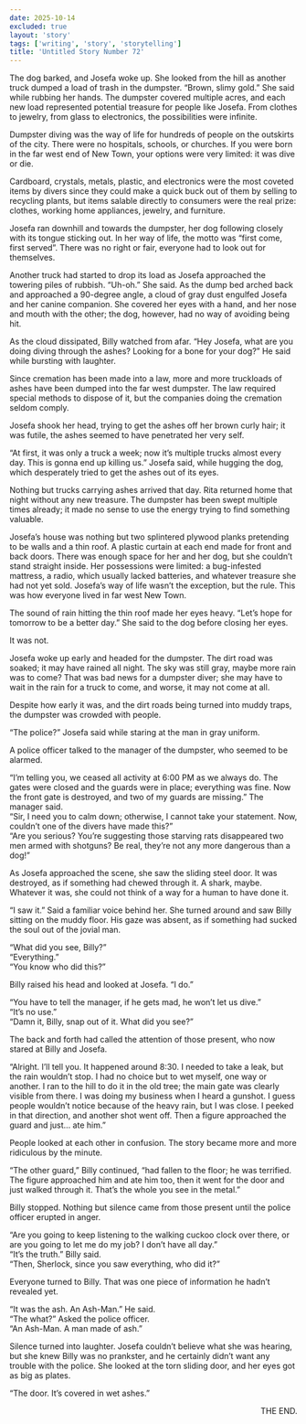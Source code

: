 ```yaml
---
date: 2025-10-14
excluded: true
layout: 'story'
tags: ['writing', 'story', 'storytelling']
title: 'Untitled Story Number 72'
---
```


The dog barked, and Josefa woke up. She looked from the hill as another truck dumped a load of trash in the dumpster. “Brown, slimy gold.” She said while rubbing her hands. The dumpster covered multiple acres, and each new load represented potential treasure for people like Josefa. From clothes to jewelry, from glass to electronics, the possibilities were infinite.

Dumpster diving was the way of life for hundreds of people on the outskirts of the city. There were no hospitals, schools, or churches. If you were born in the far west end of New Town, your options were very limited: it was dive or die.

Cardboard, crystals, metals, plastic, and electronics were the most coveted items by divers since they could make a quick buck out of them by selling to recycling plants, but items salable directly to consumers were the real prize: clothes, working home appliances, jewelry, and furniture.

Josefa ran downhill and towards the dumpster, her dog following closely with its tongue sticking out. In her way of life, the motto was “first come, first served”. There was no right or fair, everyone had to look out for themselves.

Another truck had started to drop its load as Josefa approached the towering piles of rubbish. “Uh-oh.” She said. As the dump bed arched back and approached a 90-degree angle, a cloud of gray dust engulfed Josefa and her canine companion. She covered her eyes with a hand, and her nose and mouth with the other; the dog, however, had no way of avoiding being hit.

As the cloud dissipated, Billy watched from afar. “Hey Josefa, what are you doing diving through the ashes? Looking for a bone for your dog?” He said while bursting with laughter.

Since cremation has been made into a law, more and more truckloads of ashes have been dumped into the far west dumpster. The law required special methods to dispose of it, but the companies doing the cremation seldom comply.

Josefa shook her head, trying to get the ashes off her brown curly hair; it was futile, the ashes seemed to have penetrated her very self.

“At first, it was only a truck a week; now it’s multiple trucks almost every day. This is gonna end up killing us.” Josefa said, while hugging the dog, which desperately tried to get the ashes out of its eyes.

Nothing but trucks carrying ashes arrived that day. Rita returned home that night without any new treasure. The dumpster has been swept multiple times already; it made no sense to use the energy trying to find something valuable.

Josefa’s house was nothing but two splintered plywood planks pretending to be walls and a thin roof. A plastic curtain at each end made for front and back doors. There was enough space for her and her dog, but she couldn’t stand straight inside. Her possessions were limited: a bug-infested mattress, a radio, which usually lacked batteries, and whatever treasure she had not yet sold. Josefa’s way of life wasn’t the exception, but the rule. This was how everyone lived in far west New Town.

The sound of rain hitting the thin roof made her eyes heavy. “Let’s hope for tomorrow to be a better day.” She said to the dog before closing her eyes.

It was not.

Josefa woke up early and headed for the dumpster. The dirt road was soaked; it may have rained all night. The sky was still gray, maybe more rain was to come? That was bad news for a dumpster diver; she may have to wait in the rain for a truck to come, and worse, it may not come at all.

Despite how early it was, and the dirt roads being turned into muddy traps, the dumpster was crowded with people.

“The police?” Josefa said while staring at the man in gray uniform.

A police officer talked to the manager of the dumpster, who seemed to be alarmed.

“I’m telling you, we ceased all activity at 6:00 PM as we always do. The gates were closed and the guards were in place; everything was fine. Now the front gate is destroyed, and two of my guards are missing.” The manager said.  
“Sir, I need you to calm down; otherwise, I cannot take your statement. Now, couldn’t one of the divers have made this?”  
“Are you serious? You’re suggesting those starving rats disappeared two men armed with shotguns? Be real, they’re not any more dangerous than a dog!”

As Josefa approached the scene, she saw the sliding steel door. It was destroyed, as if something had chewed through it. A shark, maybe. Whatever it was, she could not think of a way for a human to have done it.

“I saw it.” Said a familiar voice behind her. She turned around and saw Billy sitting on the muddy floor. His gaze was absent, as if something had sucked the soul out of the jovial man.

“What did you see, Billy?”  
“Everything.”  
“You know who did this?”

Billy raised his head and looked at Josefa. “I do.”

“You have to tell the manager, if he gets mad, he won’t let us dive.”  
“It’s no use.”  
“Damn it, Billy, snap out of it. What did you see?”

The back and forth had called the attention of those present, who now stared at Billy and Josefa.

“Alright. I’ll tell you. It happened around 8:30. I needed to take a leak, but the rain wouldn’t stop. I had no choice but to wet myself, one way or another. I ran to the hill to do it in the old tree; the main gate was clearly visible from there. I was doing my business when I heard a gunshot. I guess people wouldn’t notice because of the heavy rain, but I was close. I peeked in that direction, and another shot went off. Then a figure approached the guard and just… ate him.”

People looked at each other in confusion. The story became more and more ridiculous by the minute.

“The other guard,” Billy continued, “had fallen to the floor; he was terrified. The figure approached him and ate him too, then it went for the door and just walked through it. That’s the whole you see in the metal.”

Billy stopped. Nothing but silence came from those present until the police officer erupted in anger.

“Are you going to keep listening to the walking cuckoo clock over there, or are you going to let me do my job? I don’t have all day.”  
“It’s the truth.” Billy said.  
“Then, Sherlock, since you saw everything, who did it?”

Everyone turned to Billy. That was one piece of information he hadn’t revealed yet.

“It was the ash. An Ash-Man.” He said.  
“The what?” Asked the police officer.  
“An Ash-Man. A man made of ash.”

Silence turned into laughter. Josefa couldn’t believe what she was hearing, but she knew Billy was no prankster, and he certainly didn’t want any trouble with the police. She looked at the torn sliding door, and her eyes got as big as plates.

“The door. It’s covered in wet ashes.”

<p style="text-align:right">THE END.</p>